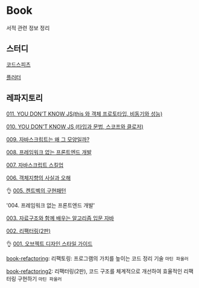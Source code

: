 # Book

서적 관련 정보 정리

## 스터디

[코드스피츠](https://github.com/khs-note/study-codespitz)

[플러터](https://github.com/khs-note/study-flutter)


## 레파지토리

[011. YOU DON'T KNOW JS(this 와 객체 프로토타입, 비동기와 성능)](https://github.com/khs-note/book-011)

[010. YOU DON'T KNOW JS (타입과 문법, 스코프와 클로저)](https://github.com/khs-note/book-010)

[009. 자바스크립트는 왜 그 모양일까?](https://github.com/khs-note/book-009)

[008. 프레임워크 없는 프론트엔드 개발](https://github.com/khs-note/book-008)

[007. 자바스크립트 스킬업](https://github.com/khs-note/book-007)

[006. 객체지향의 사실과 오해](https://github.com/khs-note/book-006)

:ok_hand: [005. 켄트벡의 구현패턴](https://github.com/khs-note/book-005)

'004. 프레임워크 없는 프론트엔드 개발'

[003. 자료구조와 함께 배우는 알고리즘 입문 자바](https://github.com/khs-note/book-003)

[002. 리팩터링(2판)](https://github.com/khs-note/book-002)

:ok_hand: [001. 오브젝트 디자인 스타일 가이드](https://github.com/khs-note/book-001)

[book-refactoring](https://github.com/khs-note/book-refactoring): 리팩토링: 프로그램의 가치를 높이는 코드 정리 기술 `마틴 파울러`

[book-refactoring2](https://github.com/khs-note/book-refactoring2): 리팩터링(2판), 코드 구조를 체계적으로 개선하여 효율적인 리팩터링 구현하기 `마틴 파울러`
